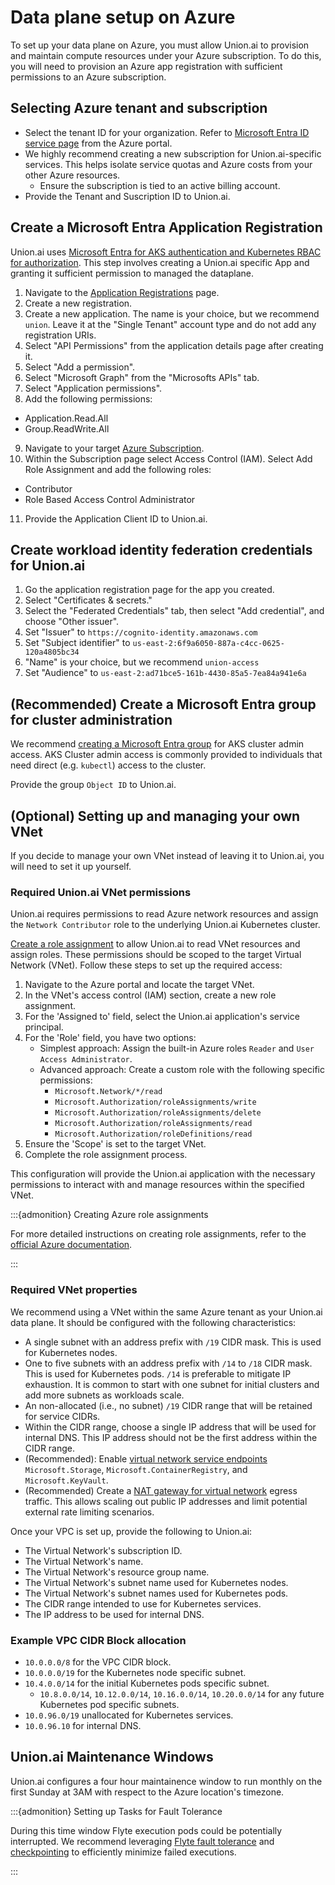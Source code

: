 # Data plane setup on Azure

To set up your data plane on Azure, you must allow Union.ai to provision and maintain compute resources under your Azure subscription. To do this, you will need to provision an Azure app registration with sufficient permissions to an Azure subscription.

## Selecting Azure tenant and subscription

* Select the tenant ID for your organization. Refer to [Microsoft Entra ID service page](https://portal.azure.com/#view/Microsoft_AAD_IAM/ActiveDirectoryMenuBlade/~/Overview) from the Azure portal.
* We highly recommend creating a new subscription for Union.ai-specific services. This helps isolate service quotas and Azure costs from your other Azure resources.
  * Ensure the subscription is tied to an active billing account.
* Provide the Tenant and Suscription ID to Union.ai.

## Create a Microsoft Entra Application Registration

Union.ai uses [Microsoft Entra for AKS authentication and Kubernetes RBAC for authorization](https://learn.microsoft.com/en-us/azure/aks/azure-ad-rbac?tabs=portal). This step involves
creating a Union.ai specific App and granting it sufficient permission to managed the dataplane.

1. Navigate to the [Application Registrations](https://entra.microsoft.com/#view/Microsoft_AAD_RegisteredApps/ApplicationsListBlade/quickStartType~/null/sourceType/Microsoft_AAD_IAM) page.
2. Create a new registration.
3. Create a new application. The name is your choice, but we recommend `union`. Leave it at the "Single Tenant" account type and do not add any registration URIs.
4. Select "API Permissions" from the application details page after creating it.
5. Select "Add a permission".
6. Select "Microsoft Graph" from the "Microsofts APIs" tab.
7. Select "Application permissions".
8. Add the following permissions:

* Application.Read.All
* Group.ReadWrite.All

9. Navigate to your target [Azure Subscription](https://portal.azure.com/#view/Microsoft_Azure_Billing/SubscriptionsBladeV2).
10. Within the Subscription page select Access Control (IAM). Select Add Role Assignment and add the following roles:

* Contributor
* Role Based Access Control Administrator

11. Provide the Application Client ID to Union.ai.

## Create workload identity federation credentials for Union.ai

1. Go the application registration page for the app you created.
2. Select "Certificates & secrets."
3. Select the "Federated Credentials" tab, then select "Add credential", and choose "Other issuer".
4. Set "Issuer" to `https://cognito-identity.amazonaws.com`
5. Set "Subject identifier" to `us-east-2:6f9a6050-887a-c4cc-0625-120a4805bc34`
6. "Name" is your choice, but we recommend `union-access`
7. Set "Audience" to `us-east-2:ad71bce5-161b-4430-85a5-7ea84a941e6a`

## (Recommended) Create a Microsoft Entra group for cluster administration

We recommend [creating a Microsoft Entra group](https://learn.microsoft.com/en-us/training/modules/create-users-and-groups-in-azure-active-directory/) for AKS cluster admin access.
AKS Cluster admin access is commonly provided to individuals that need direct (e.g. `kubectl`) access to the cluster.

Provide the group `Object ID` to Union.ai.

## (Optional) Setting up and managing your own VNet

If you decide to manage your own VNet instead of leaving it to Union.ai, you will need to set it up yourself.

### Required Union.ai VNet permissions

Union.ai requires permissions to read Azure network resources and assign the `Network Contributor` role to the underlying Union.ai Kubernetes cluster.

[Create a role assignment](https://learn.microsoft.com/en-us/azure/role-based-access-control/role-assignments-portal) to allow Union.ai to read VNet resources and assign roles. These permissions should be scoped to the target Virtual Network (VNet). Follow these steps to set up the required access:

1. Navigate to the Azure portal and locate the target VNet.
2. In the VNet's access control (IAM) section, create a new role assignment.
3. For the 'Assigned to' field, select the Union.ai application's service principal.
4. For the 'Role' field, you have two options:
    * Simplest approach: Assign the built-in Azure roles `Reader` and `User Access Administrator`.
    * Advanced approach: Create a custom role with the following specific permissions:
      * `Microsoft.Network/*/read`
      * `Microsoft.Authorization/roleAssignments/write`
      * `Microsoft.Authorization/roleAssignments/delete`
      * `Microsoft.Authorization/roleAssignments/read`
      * `Microsoft.Authorization/roleDefinitions/read`
5. Ensure the 'Scope' is set to the target VNet.
6. Complete the role assignment process.

This configuration will provide the Union.ai application with the necessary permissions to interact with and manage resources within the specified VNet.

:::{admonition} Creating Azure role assignments

For more detailed instructions on creating role assignments, refer to the [official Azure documentation](https://learn.microsoft.com/en-us/azure/role-based-access-control/role-assignments-portal).

:::

### Required VNet properties

We recommend using a VNet within the same Azure tenant as your Union.ai data plane. It should be configured with the following characteristics:

* A single subnet with an address prefix with `/19` CIDR mask. This is used for Kubernetes nodes.
* One to five subnets with an address prefix with `/14` to `/18` CIDR mask. This is used for Kubernetes pods. `/14` is preferable to mitigate IP exhaustion. It is common to start with one subnet for initial clusters and add more subnets as workloads scale.
* An non-allocated (i.e., no subnet) `/19` CIDR range that will be retained for service CIDRs.
* Within the CIDR range, choose a single IP address that will be used for internal DNS. This IP address should not be the first address within the CIDR range.
* (Recommended): Enable [virtual network service endpoints](https://learn.microsoft.com/en-us/azure/virtual-network/virtual-network-service-endpoints-overview) `Microsoft.Storage`, `Microsoft.ContainerRegistry`, and `Microsoft.KeyVault`.
* (Recommended) Create a [NAT gateway for virtual network](https://learn.microsoft.com/en-us/azure/nat-gateway/quickstart-create-nat-gateway-portal) egress traffic. This allows scaling out public IP addresses and limit potential external rate limiting scenarios.

Once your VPC is set up, provide the following to Union.ai:

* The Virtual Network's subscription ID.
* The Virtual Network's name.
* The Virtual Network's resource group name.
* The Virtual Network's subnet name used for Kubernetes nodes.
* The Virtual Network's subnet names used for Kubernetes pods.
* The CIDR range intended to use for Kubernetes services.
* The IP address to be used for internal DNS.

### Example VPC CIDR Block allocation

* `10.0.0.0/8` for the VPC CIDR block.
* `10.0.0.0/19` for the Kubernetes node specific subnet.
* `10.4.0.0/14` for the initial Kubernetes pods specific subnet.
  * `10.8.0.0/14`, `10.12.0.0/14`, `10.16.0.0/14`, `10.20.0.0/14` for any future Kubernetes pod specific subnets.
* `10.0.96.0/19` unallocated for Kubernetes services.
* `10.0.96.10` for internal DNS.

## Union.ai Maintenance Windows

Union.ai configures a four hour maintainence window to run monthly on the first Sunday at 3AM with respect to the Azure location's timezone.

:::{admonition} Setting up Tasks for Fault Tolerance

During this time window Flyte execution pods could be potentially interrupted. We recommend leveraging [Flyte fault tolerance](https://docs.flyte.org/en/latest/concepts/tasks.html#fault-tolerance) and [checkpointing](https://docs.flyte.org/en/latest/user_guide/advanced_composition/intratask_checkpoints.html) to efficiently minimize failed executions.

:::
